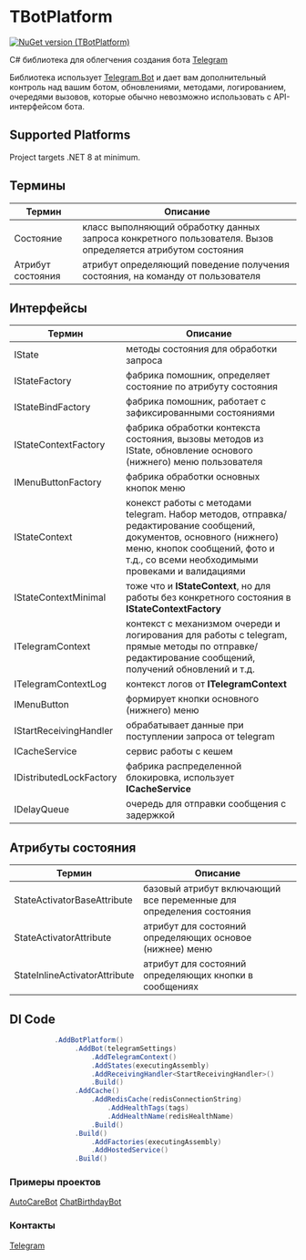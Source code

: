# TBotPlatform
[![NuGet version (TBotPlatform)](https://img.shields.io/nuget/v/TBotPlatform.svg?style=flat-square)](https://www.nuget.org/packages/TBotPlatform/)

C# библиотека для облегчения создания бота [Telegram](https://core.telegram.org/bots/api)

Библиотека использует [Telegram.Bot](https://www.nuget.org/packages/Telegram.Bot/) и дает вам дополнительный контроль над вашим ботом, обновлениями, методами, логированием, очередями вызовов, которые обычно невозможно использовать с API-интерфейсом бота.

## Supported Platforms
Project targets .NET 8 at minimum.

## Термины
Термин  | Описание
------------- | -------------
Состояние  | класс выполняющий обработку данных запроса конкретного пользователя. Вызов определяется атрибутом состояния
Атрибут состояния  | атрибут определяющий поведение получения состояния, на команду от пользователя

## Интерфейсы
Термин  | Описание
------------- | -------------
IState  | методы состояния для обработки запроса
IStateFactory  | фабрика помошник, определяет состояние по атрибуту состояния
IStateBindFactory  | фабрика помошник, работает с зафиксированными состояниями
IStateContextFactory  | фабрика обработки контекста состояния, вызовы методов из IState, обновление основого (нижнего) меню пользователя
IMenuButtonFactory  | фабрика обработки основных кнопок меню
IStateContext  | конекст работы с методами telegram. Набор методов, отправка/редактирование сообщений, документов, основного (нижнего) меню, кнопок сообщений, фото и т.д., со всеми необходимыми провеками и валидациями
IStateContextMinimal  | тоже что и **IStateContext**, но для работы без конкретного состояния в **IStateContextFactory**
ITelegramContext  | контекст с механизмом очереди и логирования для работы с telegram, прямые методы по отправке/редактирование сообщений, получений обновлений и т.д.
ITelegramContextLog  | контекст логов от **ITelegramContext**
IMenuButton  | формирует кнопки основного (нижнего) меню
IStartReceivingHandler  | обрабатывает данные при поступлении запроса от telegram
ICacheService  | сервис работы с кешем
IDistributedLockFactory  | фабрика распределенной блокировка, использует **ICacheService**
IDelayQueue  | очередь для отправки сообщения с задержкой

## Атрибуты состояния
Термин  | Описание
------------- | -------------
StateActivatorBaseAttribute  | базовый атрибут включающий все переменные для определения состояния
StateActivatorAttribute  | атрибут для состояний определяющих основое (нижнее) меню
StateInlineActivatorAttribute  | атрибут для состояний определяющих кнопки в сообщениях

## DI Code
```csharp
           .AddBotPlatform()
                .AddBot(telegramSettings)
                    .AddTelegramContext()
                    .AddStates(executingAssembly)
                    .AddReceivingHandler<StartReceivingHandler>()
                    .Build()
                .AddCache()
                    .AddRedisCache(redisConnectionString)
                        .AddHealthTags(tags)
                        .AddHealthName(redisHealthName)
                    .Build()
                .Build()
                    .AddFactories(executingAssembly)
                    .AddHostedService()
                .Build()
```

### Примеры проектов
[AutoCareBot](https://t.me/mycarcarebot)
[ChatBirthdayBot](https://t.me/mychatbirthday_bot)

### Контакты
[Telegram](https://t.me/PBolDeveloper)
